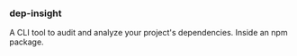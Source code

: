 ### dep-insight
A CLI tool to audit and analyze your project's dependencies. Inside an npm package.
